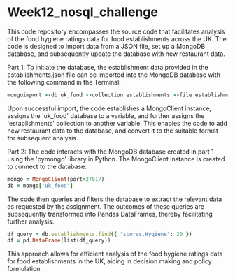 # Week12_nosql_challenge

This code repository encompasses the source code that facilitates analysis of the food hygiene ratings data for food establishments across the UK. The code is designed to import data from a JSON file, set up a MongoDB database, and subsequently update the database with new restaurant data.

Part 1:
To initiate the database, the establishment data provided in the establishments.json file can be imported into the MongoDB database with the following command in the Terminal:

```ruby
mongoimport --db uk_food --collection establishments --file establishments.json --jsonArray
```
Upon successful import, the code establishes a MongoClient instance, assigns the 'uk_food' database to a variable, and further assigns the 'establishments' collection to another variable. This enables the code to add new restaurant data to the database, and convert it to the suitable format for subsequent analysis.


Part 2:
The code interacts with the MongoDB database created in part 1 using the 'pymongo' library in Python. The MongoClient instance is created to connect to the database:

```ruby
mongo = MongoClient(port=27017)
db = mongo['uk_food']
```
The code then queries and filters the database to extract the relevant data as requested by the assignment. The outcomes of these queries are subsequently transformed into Pandas DataFrames, thereby facilitating further analysis.

```ruby
df_query = db.establishments.find({ "scores.Hygiene": 20 })
df = pd.DataFrame(list(df_query))
```
This approach allows for efficient analysis of the food hygiene ratings data for food establishments in the UK, aiding in decision making and policy formulation.